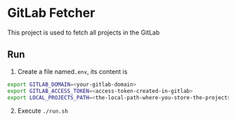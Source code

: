 # GitLab Fetcher

This project is used to fetch all projects in the GitLab

## Run

1. Create a file named`.env`, its content is

```bash
export GITLAB_DOMAIN=<your-gitlab-domain>
export GITLAB_ACCESS_TOKEN=<access-token-created-in-gitlab>
export LOCAL_PROJECTS_PATH=<the-local-path-where-you-store-the-projects>
```

2. Execute `./run.sh`